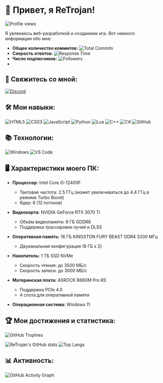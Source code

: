 # 👋 Привет, я ReTrojan! 
![Profile views](https://komarev.com/ghpvc/?username=ReTrojan&color=brightgreen)

Я увлекаюсь веб-разработкой и созданием игр. Вот немного информации обо мне:

- **Общее количество коммитов:** ![Total Commits](https://img.shields.io/badge/Commits-?style=flat-square&logo=git&color=purple) 
- **Скорость ответов:** ![Response Time](https://img.shields.io/badge/Response%20Time-?style=flat-square&color=orange)
- **Число подписчиков:** ![Followers](https://img.shields.io/badge/Followers-?style=flat-square&color=blue)
- 
## 🚀 Свяжитесь со мной:
[![Discord](https://img.shields.io/badge/-Discord-5865F2?style=flat-square&logo=discord&logoColor=white)](https://discord.com/users/957920507754324028)


## 🛠️ Мои навыки:

![HTML5](https://img.shields.io/badge/-HTML5-E34F26?style=flat-square&logo=html5&logoColor=white)
![CSS3](https://img.shields.io/badge/-CSS3-1572B6?style=flat-square&logo=css3)
![JavaScript](https://img.shields.io/badge/-JavaScript-F7DF1E?style=flat-square&logo=javascript&logoColor=black)
![Python](https://img.shields.io/badge/-Python-3776AB?style=flat-square&logo=python&logoColor=white)
![Lua](https://img.shields.io/badge/-Lua-2C2D72?style=flat-square&logo=lua&logoColor=white)
![C++](https://img.shields.io/badge/-C++-00599C?style=flat-square&logo=c%2B%2B&logoColor=white)
![C#](https://img.shields.io/badge/-C%23-239120?style=flat-square&logo=csharp&logoColor=white)
![GitHub](https://img.shields.io/badge/-GitHub-181717?style=flat-square&logo=github)

## 📚 Технологии:

![Windows](https://img.shields.io/badge/-Windows-0078D6?style=flat-square&logo=windows&logoColor=white)
![VS Code](https://img.shields.io/badge/-VS%20Code-007ACC?style=flat-square&logo=visual-studio-code&logoColor=white)

## 🖥️ Характеристики моего ПК:

- **Процессор:** Intel Core i5-12400F
  - Тактовая частота: 2.5 ГГц (может увеличиваться до 4.4 ГГц в режиме Turbo Boost)
  - Ядер: 6 (12 потоков)

- **Видеокарта:** NVIDIA GeForce RTX 3070 Ti
  - Объём видеопамяти: 8 ГБ GDDR6
  - Поддержка трассировки лучей и DLSS

- **Оперативная память:** 16 ГБ KINGSTON FURY BEAST DDR4 3200 МГц
  - Двуканальная конфигурация (8 ГБ x 2)

- **Накопитель:** 1 ТБ SSD NVMe
  - Скорость чтения: до 3500 МБ/с
  - Скорость записи: до 3000 МБ/с

- **Материнская плата:** ASROCK B660M Pro RS
  - Поддержка PCIe 4.0
  - 4 слота для оперативной памяти

- **Операционная система:** Windows 11




<!-- ## 🚀 Свяжитесь со мной:
[![Telegram](https://img.shields.io/badge/-Telegram-2CA5E0?style=flat-square&logo=telegram&logoColor=white)](https://t.me/ваш_ник)
[![LinkedIn](https://img.shields.io/badge/-LinkedIn-0077B5?style=flat-square&logo=linkedin&logoColor=white)](https://linkedin.com/in/ваш_профиль)
[![Twitter](https://img.shields.io/badge/-Twitter-1DA1F2?style=flat-square&logo=twitter&logoColor=white)](https://twitter.com/ваш_ник)
[![Gmail](https://img.shields.io/badge/-Gmail-D14836?style=flat-square&logo=gmail&logoColor=white)](mailto:ваша_почта@gmail.com) -->

## 🏆 Мои достижения и статистика:
![GitHub Trophies](https://github-profile-trophy.vercel.app/?username=ReTrojan&theme=darkhub&no-bg=true&no-frame=true)

![ReTrojan's GitHub stats](https://github-readme-stats.vercel.app/api?username=ReTrojan&show_icons=true&theme=dark)
![Top Langs](https://github-readme-stats.vercel.app/api/top-langs/?username=ReTrojan&layout=compact&theme=dark)

## 📊 Активность:
![GitHub Activity Graph](https://github-readme-activity-graph.vercel.app/graph?username=ReTrojan&theme=github-dark&hide_border=true)





